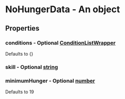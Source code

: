 

# NoHungerData - An object



## Properties



### conditions - Optional [ConditionListWrapper](ConditionListWrapper)



Defaults to {}



### skill - Optional [string](string)



### minimumHunger - Optional [number](number)



Defaults to 19

